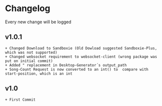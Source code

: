 # Changelog

Every new change will be logged

## v1.0.1
```
+ Changed Download to Sandboxie (Old Dowload suggested Sandboxie-Plus, which was not supported)
+ Changed websocket requirement to websocket-client (wrong package was put on initial commit)
+ Added " replacement in Desktop-Generator´s output_path
+ Song-Count Request is now converted to an int() to  compare with start-position, which is an int
```

## v1.0
```
+ First Commit
```
